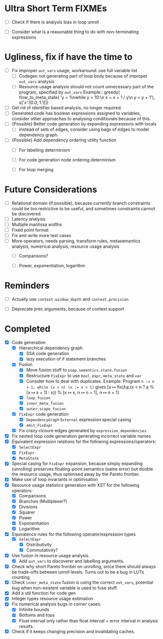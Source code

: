 # Ultra Short Term FIXMEs

* [ ] Check if there is analysis bias in loop unroll
* [ ] Consider what is a reasonable thing to do with non-terminating
  expressions


# Ugliness, fix if have the time to

* [ ] Fix improper `out_vars` usage, workaround: use full variable list
    - [ ] Codegen not generating part of loop body because of
      improper `out_vars` analysis
    - [ ] Resource usage analysis should not count unnecessary part of the
      program, specified by `out_vars`
  Example::
        greedy(
            flow_to_meta_state(
                'y = 1\nwhile y < 10:\n x = x + 1 / y\n y = y + 1'),
            s['x':[0.0, 1.1]])
* [ ] Get rid of identifier based analysis, no longer required.
* [ ] Generated code has boolean expressions assigned to variables, consider
  other approaches to analysing conditionals because of this.
* [ ] {Possible} Better code generation by expanding expressions with locals
    - [ ] Instead of sets of edges, consider using bags of edges to model
      dependency graph.
* [ ] {Possible} Add dependency ordering utility function
    - [ ] For labelling determinism
    - [ ] For code generation node ordering determinism
    - [ ] For loop merging


# Future Considerations

* [ ] Relational domain (if possible), because currently branch constraints
  could be too restrictive to be useful, and sometimes constraints cannot
  be discovered
* [ ] Latency analysis
* [ ] Multiple mantissa widths
* [ ] Fixed point format
* [ ] Fix and write more test cases
* [ ] More operators, needs parsing, transform rules, metasemantics analysis,
  numerical analysis, resource usage analysis
    - [ ] Comparisons?
    - [ ] Power, exponentiation, logarithm


# Reminders

* [ ] Actually use `context.window_depth` and `context.precision`
* [ ] Deprecate prec arguments, because of context support


# Completed

* [X] Code generation
    - [X] Hierarchical dependency graph
        - [X] SSA code generation
        - [X] lazy execution of if statement branches
    - [X] Fusion
        - [X] Move fusion stuff to `soap.semantics.state.fusion`
        - [X] Restructure `FixExpr` to use `bool_expr`, `meta_state` and `var`
        - [X] Consider how to deal with duplicates. Example:
          Program `n := n + 1; while (x < n) (x := x + 1)` gives
          [x ↦ fix(λe̲.(x < n ? e̲ % [x ↦ x + 1] : x)) % [x ↦ x, n ↦ n + 1],
          n ↦ n + 1]
        - [X] `loop_fusion`
        - [X] `inner_meta_fusion`
        - [X] `outer_scope_fusion`
    - [X] `FixExpr` code generation
        - [X] `DependencyGraph` `External` expression special casing
        - [X] `emit_FixExpr`
    - [X] Fix crazy closure edges generated by `expression_dependencies`
* [X] Fix nested loop code generation generating incorrect variable names
* [X] Equivalent expression relations for the following expressions/operators:
    - [X] `SelectExpr`
    - [X] `FixExpr`
    - [X] `MetaState`
* [X] Special casing for `FixExpr` expansion, because simply expanding
  (unrolling) preserves floating-point semantics (same error) but double
  the resource usage, thus optimised away by the Pareto frontier.
* [X] Make use of loop invariants in optimisation
* [X] Resource usage statistics generation with XST for the following
  operators:
    - [X] Comparisons
    - [X] Branches (Multiplexer?)
    - [X] Divisions
    - [X] Squarer
    - [X] Power
    - [X] Exponentiation
    - [X] Logarithm
* [X] Equivalence rules for the following operator/expression types
    - [X] `SelectExpr`
        - [X] Distributivity
        - [X] Commutativity?
* [X] Use fusion in resource usage analysis.
    - [X] Add `out_vars` to discoverer and labelling arguments.
* [X] Check why short Pareto frontier on unrolling, since there should always
  be trade-offs between unroll levels. Turns out to be a bug in LUTs counting
* [X] Check `inner_meta_state` fusion is using the correct `out_vars`,
  potential bug when non-existent variable is used to fuse stuff.
* [X] Add a util function for code gen
* [X] Integer types resource usage estimation
* [X] Fix numerical analysis bugs in corner cases.
    - [X] Infinite bounds
    - [X] Bottoms and tops
    - [X] Float interval only rather than float interval + error interval in
      analysis results.
* [X] Check if it keeps changing precision and invalidating caches.
